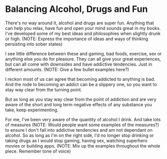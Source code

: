 # Balancing Alcohol, Drugs and Fun

There's no way around it, alcohol and drugs are super fun. Anything that can help you relax, have fun and open your mind sounds great in my books. I've developed some of my best ideas and philosophies when slightly drunk or high. (NOTE: Express the importance of ideas and ways of thinking persisting into sober states)

I see little difference between these and gaming, bad foods, exercise, sex or anything else you do for pleasure. They can all give your great experiences, but can all come with downsides and have addictive tendencies. Just in different amounts. (NOTE: Give a few bullet examples here?)

I reckon most of us can agree that becoming addicted to anything is bad. And the rode to becoming an addict can be a slippery one, so you want to stay way clear from the turning point.

But as long as you stay way clear from the point of addiction and are very aware of the short and long term negative effects of any substance you take, keep experimenting.

For me, I've been very aware of the quantity of alcohol I drink. And take lots of measures (NOTE: Would people want some examples of the measures?) to ensure I don't fall into addictive tendencies and am not dependant on alcohol. So as long as I'm on the right side, I'd no longer stop drinking or taking drugs as I would stop gaming, having sex, watching superhero movies or building apps. (NOTE: Mix up the examples throughout the whole piece. Remember tone of voice)

